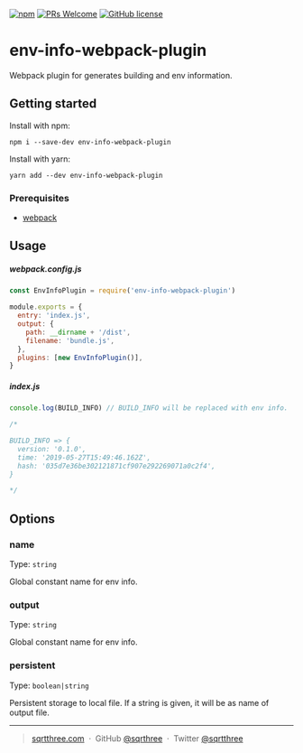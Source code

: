 [![npm](https://img.shields.io/npm/v/env-info-webpack-plugin.svg?style=flat-square)](https://www.npmjs.com/package/env-info-webpack-plugin)
[![PRs Welcome](https://img.shields.io/badge/PRs-welcome-brightgreen.svg?style=flat-square)](http://makeapullrequest.com)
[![GitHub license](https://img.shields.io/badge/license-MIT-blue.svg?style=flat-square)](https://github.com/sqrthree/env-info-webpack-plugin/blob/master/LICENSE)

# env-info-webpack-plugin

Webpack plugin for generates building and env information.

## Getting started

Install with npm:

```shell
npm i --save-dev env-info-webpack-plugin
```

Install with yarn:

```shell
yarn add --dev env-info-webpack-plugin
```

### Prerequisites

- [webpack](https://github.com/webpack/webpack)

## Usage

##### webpack.config.js

```js
const EnvInfoPlugin = require('env-info-webpack-plugin')

module.exports = {
  entry: 'index.js',
  output: {
    path: __dirname + '/dist',
    filename: 'bundle.js',
  },
  plugins: [new EnvInfoPlugin()],
}
```

##### index.js

```js
console.log(BUILD_INFO) // BUILD_INFO will be replaced with env info.

/*

BUILD_INFO => {
  version: '0.1.0',
  time: '2019-05-27T15:49:46.162Z',
  hash: '035d7e36be302121871cf907e292269071a0c2f4',
}

*/
```

## Options

### name

Type: `string`

Global constant name for env info.

### output

Type: `string`

Global constant name for env info.

### persistent

Type: `boolean|string`

Persistent storage to local file. If a string is given, it will be as name of output file.

---

> [sqrtthree.com](http://sqrtthree.com/) &nbsp;&middot;&nbsp;
> GitHub [@sqrthree](https://github.com/sqrthree) &nbsp;&middot;&nbsp;
> Twitter [@sqrtthree](https://twitter.com/sqrtthree)
